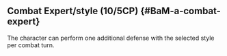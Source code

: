 ## Combat Expert/style (10/5CP) {#BaM-a-combat-expert}

The character can perform one additional defense with the selected 
style per combat turn.
